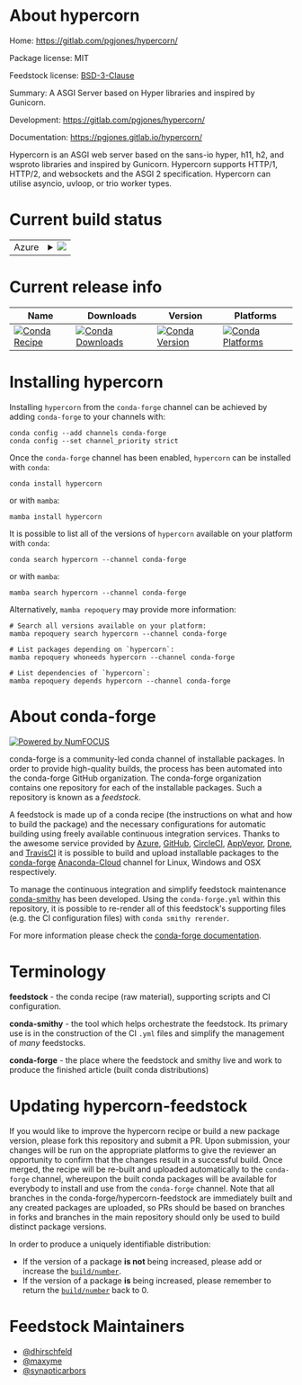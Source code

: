 About hypercorn
===============

Home: https://gitlab.com/pgjones/hypercorn/

Package license: MIT

Feedstock license: [BSD-3-Clause](https://github.com/conda-forge/hypercorn-feedstock/blob/master/LICENSE.txt)

Summary: A ASGI Server based on Hyper libraries and inspired by Gunicorn.

Development: https://gitlab.com/pgjones/hypercorn/

Documentation: https://pgjones.gitlab.io/hypercorn/

Hypercorn is an ASGI web server based on the sans-io hyper, h11, h2,
and wsproto libraries and inspired by Gunicorn. Hypercorn supports HTTP/1, HTTP/2,
and websockets and the ASGI 2 specification. Hypercorn can utilise asyncio,
uvloop, or trio worker types.


Current build status
====================


<table>
    
  <tr>
    <td>Azure</td>
    <td>
      <details>
        <summary>
          <a href="https://dev.azure.com/conda-forge/feedstock-builds/_build/latest?definitionId=4861&branchName=master">
            <img src="https://dev.azure.com/conda-forge/feedstock-builds/_apis/build/status/hypercorn-feedstock?branchName=master">
          </a>
        </summary>
        <table>
          <thead><tr><th>Variant</th><th>Status</th></tr></thead>
          <tbody><tr>
              <td>linux_64_python3.10.____cpython</td>
              <td>
                <a href="https://dev.azure.com/conda-forge/feedstock-builds/_build/latest?definitionId=4861&branchName=master">
                  <img src="https://dev.azure.com/conda-forge/feedstock-builds/_apis/build/status/hypercorn-feedstock?branchName=master&jobName=linux&configuration=linux_64_python3.10.____cpython" alt="variant">
                </a>
              </td>
            </tr><tr>
              <td>linux_64_python3.7.____cpython</td>
              <td>
                <a href="https://dev.azure.com/conda-forge/feedstock-builds/_build/latest?definitionId=4861&branchName=master">
                  <img src="https://dev.azure.com/conda-forge/feedstock-builds/_apis/build/status/hypercorn-feedstock?branchName=master&jobName=linux&configuration=linux_64_python3.7.____cpython" alt="variant">
                </a>
              </td>
            </tr><tr>
              <td>linux_64_python3.8.____cpython</td>
              <td>
                <a href="https://dev.azure.com/conda-forge/feedstock-builds/_build/latest?definitionId=4861&branchName=master">
                  <img src="https://dev.azure.com/conda-forge/feedstock-builds/_apis/build/status/hypercorn-feedstock?branchName=master&jobName=linux&configuration=linux_64_python3.8.____cpython" alt="variant">
                </a>
              </td>
            </tr><tr>
              <td>linux_64_python3.9.____cpython</td>
              <td>
                <a href="https://dev.azure.com/conda-forge/feedstock-builds/_build/latest?definitionId=4861&branchName=master">
                  <img src="https://dev.azure.com/conda-forge/feedstock-builds/_apis/build/status/hypercorn-feedstock?branchName=master&jobName=linux&configuration=linux_64_python3.9.____cpython" alt="variant">
                </a>
              </td>
            </tr><tr>
              <td>osx_64_python3.10.____cpython</td>
              <td>
                <a href="https://dev.azure.com/conda-forge/feedstock-builds/_build/latest?definitionId=4861&branchName=master">
                  <img src="https://dev.azure.com/conda-forge/feedstock-builds/_apis/build/status/hypercorn-feedstock?branchName=master&jobName=osx&configuration=osx_64_python3.10.____cpython" alt="variant">
                </a>
              </td>
            </tr><tr>
              <td>osx_64_python3.7.____cpython</td>
              <td>
                <a href="https://dev.azure.com/conda-forge/feedstock-builds/_build/latest?definitionId=4861&branchName=master">
                  <img src="https://dev.azure.com/conda-forge/feedstock-builds/_apis/build/status/hypercorn-feedstock?branchName=master&jobName=osx&configuration=osx_64_python3.7.____cpython" alt="variant">
                </a>
              </td>
            </tr><tr>
              <td>osx_64_python3.8.____cpython</td>
              <td>
                <a href="https://dev.azure.com/conda-forge/feedstock-builds/_build/latest?definitionId=4861&branchName=master">
                  <img src="https://dev.azure.com/conda-forge/feedstock-builds/_apis/build/status/hypercorn-feedstock?branchName=master&jobName=osx&configuration=osx_64_python3.8.____cpython" alt="variant">
                </a>
              </td>
            </tr><tr>
              <td>osx_64_python3.9.____cpython</td>
              <td>
                <a href="https://dev.azure.com/conda-forge/feedstock-builds/_build/latest?definitionId=4861&branchName=master">
                  <img src="https://dev.azure.com/conda-forge/feedstock-builds/_apis/build/status/hypercorn-feedstock?branchName=master&jobName=osx&configuration=osx_64_python3.9.____cpython" alt="variant">
                </a>
              </td>
            </tr><tr>
              <td>win_64_python3.10.____cpython</td>
              <td>
                <a href="https://dev.azure.com/conda-forge/feedstock-builds/_build/latest?definitionId=4861&branchName=master">
                  <img src="https://dev.azure.com/conda-forge/feedstock-builds/_apis/build/status/hypercorn-feedstock?branchName=master&jobName=win&configuration=win_64_python3.10.____cpython" alt="variant">
                </a>
              </td>
            </tr><tr>
              <td>win_64_python3.7.____cpython</td>
              <td>
                <a href="https://dev.azure.com/conda-forge/feedstock-builds/_build/latest?definitionId=4861&branchName=master">
                  <img src="https://dev.azure.com/conda-forge/feedstock-builds/_apis/build/status/hypercorn-feedstock?branchName=master&jobName=win&configuration=win_64_python3.7.____cpython" alt="variant">
                </a>
              </td>
            </tr><tr>
              <td>win_64_python3.8.____cpython</td>
              <td>
                <a href="https://dev.azure.com/conda-forge/feedstock-builds/_build/latest?definitionId=4861&branchName=master">
                  <img src="https://dev.azure.com/conda-forge/feedstock-builds/_apis/build/status/hypercorn-feedstock?branchName=master&jobName=win&configuration=win_64_python3.8.____cpython" alt="variant">
                </a>
              </td>
            </tr><tr>
              <td>win_64_python3.9.____cpython</td>
              <td>
                <a href="https://dev.azure.com/conda-forge/feedstock-builds/_build/latest?definitionId=4861&branchName=master">
                  <img src="https://dev.azure.com/conda-forge/feedstock-builds/_apis/build/status/hypercorn-feedstock?branchName=master&jobName=win&configuration=win_64_python3.9.____cpython" alt="variant">
                </a>
              </td>
            </tr>
          </tbody>
        </table>
      </details>
    </td>
  </tr>
</table>

Current release info
====================

| Name | Downloads | Version | Platforms |
| --- | --- | --- | --- |
| [![Conda Recipe](https://img.shields.io/badge/recipe-hypercorn-green.svg)](https://anaconda.org/conda-forge/hypercorn) | [![Conda Downloads](https://img.shields.io/conda/dn/conda-forge/hypercorn.svg)](https://anaconda.org/conda-forge/hypercorn) | [![Conda Version](https://img.shields.io/conda/vn/conda-forge/hypercorn.svg)](https://anaconda.org/conda-forge/hypercorn) | [![Conda Platforms](https://img.shields.io/conda/pn/conda-forge/hypercorn.svg)](https://anaconda.org/conda-forge/hypercorn) |

Installing hypercorn
====================

Installing `hypercorn` from the `conda-forge` channel can be achieved by adding `conda-forge` to your channels with:

```
conda config --add channels conda-forge
conda config --set channel_priority strict
```

Once the `conda-forge` channel has been enabled, `hypercorn` can be installed with `conda`:

```
conda install hypercorn
```

or with `mamba`:

```
mamba install hypercorn
```

It is possible to list all of the versions of `hypercorn` available on your platform with `conda`:

```
conda search hypercorn --channel conda-forge
```

or with `mamba`:

```
mamba search hypercorn --channel conda-forge
```

Alternatively, `mamba repoquery` may provide more information:

```
# Search all versions available on your platform:
mamba repoquery search hypercorn --channel conda-forge

# List packages depending on `hypercorn`:
mamba repoquery whoneeds hypercorn --channel conda-forge

# List dependencies of `hypercorn`:
mamba repoquery depends hypercorn --channel conda-forge
```


About conda-forge
=================

[![Powered by
NumFOCUS](https://img.shields.io/badge/powered%20by-NumFOCUS-orange.svg?style=flat&colorA=E1523D&colorB=007D8A)](https://numfocus.org)

conda-forge is a community-led conda channel of installable packages.
In order to provide high-quality builds, the process has been automated into the
conda-forge GitHub organization. The conda-forge organization contains one repository
for each of the installable packages. Such a repository is known as a *feedstock*.

A feedstock is made up of a conda recipe (the instructions on what and how to build
the package) and the necessary configurations for automatic building using freely
available continuous integration services. Thanks to the awesome service provided by
[Azure](https://azure.microsoft.com/en-us/services/devops/), [GitHub](https://github.com/),
[CircleCI](https://circleci.com/), [AppVeyor](https://www.appveyor.com/),
[Drone](https://cloud.drone.io/welcome), and [TravisCI](https://travis-ci.com/)
it is possible to build and upload installable packages to the
[conda-forge](https://anaconda.org/conda-forge) [Anaconda-Cloud](https://anaconda.org/)
channel for Linux, Windows and OSX respectively.

To manage the continuous integration and simplify feedstock maintenance
[conda-smithy](https://github.com/conda-forge/conda-smithy) has been developed.
Using the ``conda-forge.yml`` within this repository, it is possible to re-render all of
this feedstock's supporting files (e.g. the CI configuration files) with ``conda smithy rerender``.

For more information please check the [conda-forge documentation](https://conda-forge.org/docs/).

Terminology
===========

**feedstock** - the conda recipe (raw material), supporting scripts and CI configuration.

**conda-smithy** - the tool which helps orchestrate the feedstock.
                   Its primary use is in the construction of the CI ``.yml`` files
                   and simplify the management of *many* feedstocks.

**conda-forge** - the place where the feedstock and smithy live and work to
                  produce the finished article (built conda distributions)


Updating hypercorn-feedstock
============================

If you would like to improve the hypercorn recipe or build a new
package version, please fork this repository and submit a PR. Upon submission,
your changes will be run on the appropriate platforms to give the reviewer an
opportunity to confirm that the changes result in a successful build. Once
merged, the recipe will be re-built and uploaded automatically to the
`conda-forge` channel, whereupon the built conda packages will be available for
everybody to install and use from the `conda-forge` channel.
Note that all branches in the conda-forge/hypercorn-feedstock are
immediately built and any created packages are uploaded, so PRs should be based
on branches in forks and branches in the main repository should only be used to
build distinct package versions.

In order to produce a uniquely identifiable distribution:
 * If the version of a package **is not** being increased, please add or increase
   the [``build/number``](https://docs.conda.io/projects/conda-build/en/latest/resources/define-metadata.html#build-number-and-string).
 * If the version of a package **is** being increased, please remember to return
   the [``build/number``](https://docs.conda.io/projects/conda-build/en/latest/resources/define-metadata.html#build-number-and-string)
   back to 0.

Feedstock Maintainers
=====================

* [@dhirschfeld](https://github.com/dhirschfeld/)
* [@maxyme](https://github.com/maxyme/)
* [@synapticarbors](https://github.com/synapticarbors/)

